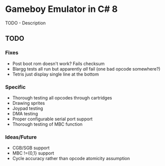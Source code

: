 # Gameboy Emulator in C# 8

TODO - Description

## TODO

### Fixes

- Post boot rom doesn't work? Fails checksum
- Blargg tests all run but apparently _all_ fail (one bad opcode somewhere?)
- Tetris just display single line at the bottom

### Specific

- Thorough testing all opcodes through cartridges
- Drawing sprites
- Joypad testing
- DMA testing
- Proper configurable serial port support
- Thorough testing of MBC function

### Ideas/Future

- CGB/SGB support
- MBC !={0,1} support
- Cycle accuracy rather than opcode atomicity assumption